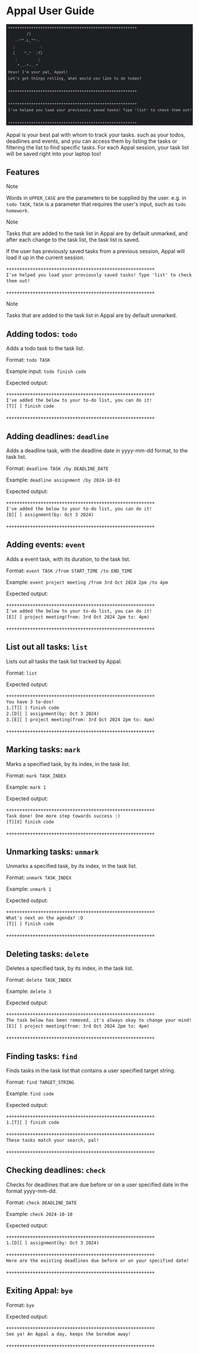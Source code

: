 # Appal User Guide

![Staring up Appal](appalscreenshot.png)

Appal is your best pal with whom to track your tasks. such as your todos, deadlines and events, and you can access them
by listing the tasks or filtering the list to find specific tasks. For each Appal session, your task list will be saved
right into your laptop too!

## **Features**

> [!NOTE]
> Words in `UPPER_CASE` are the parameters to be supplied by the user.
e.g. in `todo TASK`, `TASK` is a parameter that requires the user's input, such as `todo homework`.

> [!NOTE]
> Tasks that are added to the task list in Appal are by default unmarked, and after each change to the task list,
> the task list is saved.

If the user has previously saved tasks from a previous session, Appal will load it up in the current session.
```
++++++++++++++++++++++++++++++++++++++++++++++++++++++++
I've helped you load your previously saved tasks! Type 'list' to check them out!

++++++++++++++++++++++++++++++++++++++++++++++++++++++++
```
> [!NOTE]
> Tasks that are added to the task list in Appal are by default unmarked.

## Adding todos: `todo`

Adds a todo task to the task list.

Format: `todo TASK`

Example input: `todo finish code`

Expected output:
```
++++++++++++++++++++++++++++++++++++++++++++++++++++++++
I've added the below to your to-do list, you can do it!
[T][ ] finish code

++++++++++++++++++++++++++++++++++++++++++++++++++++++++
```

## Adding deadlines: `deadline`

Adds a deadline task, with the deadline date in yyyy-mm-dd format, to the task list.

Format: `deadline TASK /by DEADLINE_DATE`

Example: `deadline assignment /by 2024-10-03`

Expected output:

```
++++++++++++++++++++++++++++++++++++++++++++++++++++++++
I've added the below to your to-do list, you can do it!
[D][ ] assignment(by: Oct 3 2024)

++++++++++++++++++++++++++++++++++++++++++++++++++++++++
```

## Adding events: `event`

Adds a event task, with its duration, to the task list.

Format: `event TASK /from START_TIME /to END_TIME`

Example: `event project meeting /from 3rd Oct 2024 2pm /to 4pm`

Expected output:

```
++++++++++++++++++++++++++++++++++++++++++++++++++++++++
I've added the below to your to-do list, you can do it!
[E][ ] project meeting(from: 3rd Oct 2024 2pm to: 4pm)

++++++++++++++++++++++++++++++++++++++++++++++++++++++++
```

## List out all tasks: `list`

Lists out all tasks the task list tracked by Appal.

Format: `list`

Expected output:

```
++++++++++++++++++++++++++++++++++++++++++++++++++++++++
You have 3 to-dos!
1.[T][ ] finish code
2.[D][ ] assignment(by: Oct 3 2024)
3.[E][ ] project meeting(from: 3rd Oct 2024 2pm to: 4pm)

++++++++++++++++++++++++++++++++++++++++++++++++++++++++
```

## Marking tasks: `mark`

Marks a specified task, by its index, in the task list.

Format: `mark TASK_INDEX`

Example: `mark 1`

Expected output:

```
++++++++++++++++++++++++++++++++++++++++++++++++++++++++
Task done! One more step towards success :)
[T][X] finish code

++++++++++++++++++++++++++++++++++++++++++++++++++++++++
```

## Unmarking tasks: `unmark`

Unmarks a specified task, by its index, in the task list.

Format: `unmark TASK_INDEX`

Example: `unmark 1`

Expected output:

```
++++++++++++++++++++++++++++++++++++++++++++++++++++++++
What's next on the agenda? :D
[T][ ] finish code

++++++++++++++++++++++++++++++++++++++++++++++++++++++++
```

## Deleting tasks: `delete`

Deletes a specified task, by its index, in the task list.

Format: `delete TASK_INDEX`

Example: `delete 3`

Expected output:

```
++++++++++++++++++++++++++++++++++++++++++++++++++++++++
The task below has been removed, it's always okay to change your mind!
[E][ ] project meeting(from: 3rd Oct 2024 2pm to: 4pm)

++++++++++++++++++++++++++++++++++++++++++++++++++++++++
```

## Finding tasks: `find`

Finds tasks in the task list that contains a user specified target string.

Format: `find TARGET_STRING`

Example: `find code`

Expected output:

```
++++++++++++++++++++++++++++++++++++++++++++++++++++++++
1.[T][ ] finish code

++++++++++++++++++++++++++++++++++++++++++++++++++++++++
These tasks match your search, pal!

++++++++++++++++++++++++++++++++++++++++++++++++++++++++
```

## Checking deadlines: `check`

Checks for deadlines that are due before or on a user specified date in the format yyyy-mm-dd.

Format: `check DEADLINE_DATE`

Example: `check 2024-10-10`

Expected output:

```
++++++++++++++++++++++++++++++++++++++++++++++++++++++++
1.[D][ ] assignment(by: Oct 3 2024)

++++++++++++++++++++++++++++++++++++++++++++++++++++++++
Here are the existing deadlines due before or on your specified date!

++++++++++++++++++++++++++++++++++++++++++++++++++++++++
```

## Exiting Appal: `bye`

Format: `bye`

Expected output:

```
++++++++++++++++++++++++++++++++++++++++++++++++++++++++
See ya! An Appal a day, keeps the boredom away!

++++++++++++++++++++++++++++++++++++++++++++++++++++++++
```
